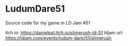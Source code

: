 # LudumDare51
Source code for my game in LD Jam #51

itch.io: https://danielpal.itch.io/slimerush-ld-51
ldjam url: https://ldjam.com/events/ludum-dare/51/slimerush
